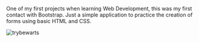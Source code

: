 One of my first projects when learning Web Development, this was my first contact with Bootstrap. Just a simple application to practice the creation of forms using basic HTML and CSS.


![trybewarts](https://user-images.githubusercontent.com/87531401/150575930-3af88f88-5550-4dad-bb3f-78e5dceee022.gif)
